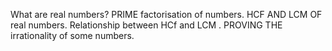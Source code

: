 What are real numbers?
PRIME factorisation of numbers.
HCF AND LCM OF real numbers.
Relationship between HCf and LCM .
PROVING THE irrationality of some numbers.
